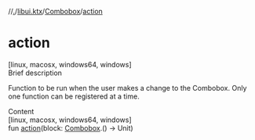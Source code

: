 //[.](../../index.md)/[libui.ktx](../index.md)/[Combobox](index.md)/[action](action.md)



# action  
[linux, macosx, windows64, windows]  
Brief description  


Function to be run when the user makes a change to the Combobox. Only one function can be registered at a time.

  
  
  
Content  
[linux, macosx, windows64, windows]  
fun [action](action.md)(block: [Combobox](index.md).() -> Unit)  



